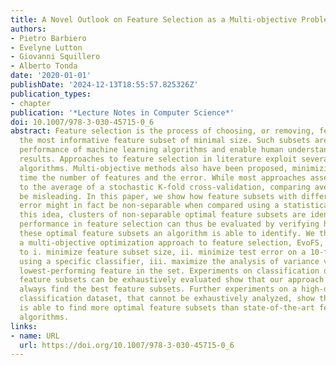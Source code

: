 ```yaml
---
title: A Novel Outlook on Feature Selection as a Multi-objective Problem
authors:
- Pietro Barbiero
- Evelyne Lutton
- Giovanni Squillero
- Alberto Tonda
date: '2020-01-01'
publishDate: '2024-12-13T18:55:57.825326Z'
publication_types:
- chapter
publication: '*Lecture Notes in Computer Science*'
doi: 10.1007/978-3-030-45715-0_6
abstract: Feature selection is the process of choosing, or removing, features to obtain
  the most informative feature subset of minimal size. Such subsets are used to improve
  performance of machine learning algorithms and enable human understanding of the
  results. Approaches to feature selection in literature exploit several optimization
  algorithms. Multi-objective methods also have been proposed, minimizing at the same
  time the number of features and the error. While most approaches assess error resorting
  to the average of a stochastic K-fold cross-validation, comparing averages might
  be misleading. In this paper, we show how feature subsets with different average
  error might in fact be non-separable when compared using a statistical test. Following
  this idea, clusters of non-separable optimal feature subsets are identified. The
  performance in feature selection can thus be evaluated by verifying how many of
  these optimal feature subsets an algorithm is able to identify. We thus propose
  a multi-objective optimization approach to feature selection, EvoFS, with the objectives
  to i. minimize feature subset size, ii. minimize test error on a 10-fold cross-validation
  using a specific classifier, iii. maximize the analysis of variance value of the
  lowest-performing feature in the set. Experiments on classification datasets whose
  feature subsets can be exhaustively evaluated show that our approach is able to
  always find the best feature subsets. Further experiments on a high-dimensional
  classification dataset, that cannot be exhaustively analyzed, show that our approach
  is able to find more optimal feature subsets than state-of-the-art feature selection
  algorithms.
links:
- name: URL
  url: https://doi.org/10.1007/978-3-030-45715-0_6
---
```


